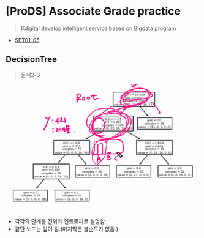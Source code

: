 # [ProDS] Associate Grade practice

>  Kdigital develop intelligent service based on Bigdata program

* [SET01-05](./Set01_Set05.py)

## DecisionTree

> 문제2-3

![decisionTree](image/decisiontree.png)

* 각각의 단계를 진위와 엔트로피로 설명함.
* 끝단 노드는 잎이 됨.(마지막은 불순도가 없음.)

